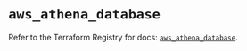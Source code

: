 # `aws_athena_database`

Refer to the Terraform Registry for docs: [`aws_athena_database`](https://registry.terraform.io/providers/hashicorp/aws/5.54.1/docs/resources/athena_database).
